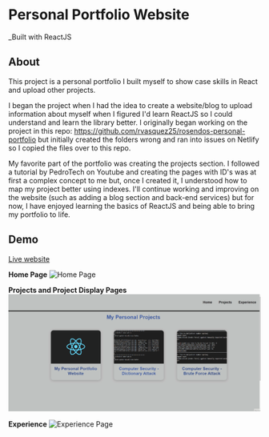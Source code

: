 # Personal Portfolio Website
_Built with ReactJS

## About
This project is a personal portfolio I built myself to show case skills in React and upload other projects.

I began the project when I had the idea to create a website/blog to upload information about myself when I figured I'd learn ReactJS so I could understand and learn the library better. I originally began working on the project in this repo: https://github.com/rvasquez25/rosendos-personal-portfolio  but initially created the folders wrong and ran into issues on Netlify so I copied the files over to this repo.

My favorite part of the portfolio was creating the projects section. I followed a tutorial by PedroTech on Youtube and creating the pages with ID's was at first a complex concept to me but, once I created it, I understood how to map my project better using indexes. I'll continue working and improving on the website (such as adding a blog section and back-end services) but for now, I have enjoyed learning the basics of ReactJS and being able to bring my portfolio to life.

## Demo
<a href="https://flourishing-macaron-51d1a5.netlify.app/" target="new">Live website</a>

**Home Page**
<img src="gifs/home.gif" alt="Home Page">

**Projects and Project Display Pages**
<img src="gifs/projects.gif" alt="Projects Page">


**Experience**
<img src="gifs/experience.gif" alt="Experience Page">
